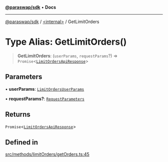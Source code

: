 [**@paraswap/sdk**](../../README.md) • **Docs**

***

[@paraswap/sdk](../../globals.md) / [\<internal\>](../README.md) / GetLimitOrders

# Type Alias: GetLimitOrders()

> **GetLimitOrders**: (`userParams`, `requestParams`?) => `Promise`\<[`LimitOrdersApiResponse`](../../type-aliases/LimitOrdersApiResponse.md)\>

## Parameters

• **userParams**: [`LimitOrdersUserParams`](../../type-aliases/LimitOrdersUserParams.md)

• **requestParams?**: [`RequestParameters`](RequestParameters.md)

## Returns

`Promise`\<[`LimitOrdersApiResponse`](../../type-aliases/LimitOrdersApiResponse.md)\>

## Defined in

[src/methods/limitOrders/getOrders.ts:45](https://github.com/paraswap/paraswap-sdk/blob/master/src/methods/limitOrders/getOrders.ts#L45)
